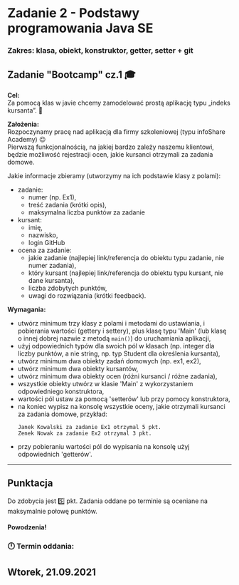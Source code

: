 # Zadanie 2 - Podstawy programowania Java SE
### Zakres: klasa, obiekt, konstruktor, getter, setter + git 


## Zadanie "Bootcamp" cz.1 :mortar_board:

**Cel:**  
Za pomocą klas w javie chcemy zamodelować prostą aplikację typu „indeks kursanta”. :green_book:  

**Założenia:**  
Rozpoczynamy pracę nad aplikacją dla firmy szkoleniowej (typu infoShare Academy)  :wink:  
Pierwszą funkcjonalnością, na jakiej bardzo zależy naszemu klientowi, będzie możliwość rejestracji ocen, jakie kursanci otrzymali za zadania domowe.  

Jakie informacje zbieramy (utworzymy na ich podstawie klasy z polami):
- zadanie:
  - numer (np. Ex1),
  - treść zadania (krótki opis),
  - maksymalna liczba punktów za zadanie
- kursant:
  - imię,
  - nazwisko,
  - login GitHub
- ocena za zadanie:
  - jakie zadanie (najlepiej link/referencja do obiektu typu zadanie, nie numer zadania),
  - który kursant (najlepiej link/referencja do obiektu typu kursant, nie dane kursanta),
  - liczba zdobytych punktów,
  - uwagi do rozwiązania (krótki feedback).
  

**Wymagania:**  
- utwórz minimum trzy klasy z polami i metodami do ustawiania, i pobierania wartości (gettery i settery), plus klasę typu 'Main' (lub klasę o innej dobrej nazwie z metodą `main()`) do uruchamiania aplikacji,
- użyj odpowiednich typów dla swoich pól w klasach (np. integer dla liczby punktów, a nie string, np. typ Student dla określenia kursanta),
- utwórz minimum dwa obiekty zadań domowych (np. ex1, ex2),
- utwórz minimum dwa obiekty kursantów,
- utwórz minimum dwa obiekty ocen (różni kursanci / różne zadania),
- wszystkie obiekty utwórz w klasie 'Main' z wykorzystaniem odpowiedniego konstruktora,
- wartości pól ustaw za pomocą 'setterów' lub przy pomocy konstruktora,
- na koniec wypisz na konsolę wszystkie oceny, jakie otrzymali kursanci za zadania domowe, przykład:
  ```
  Janek Kowalski za zadanie Ex1 otrzymal 5 pkt.
  Zenek Nowak za zadanie Ex2 otrzymal 3 pkt.
  ```
- przy pobieraniu wartości pól do wypisania na konsolę użyj odpowiednich 'getterów'.

---

## Punktacja

Do zdobycia jest :five: pkt.
Zadania oddane po terminie są oceniane na maksymalnie połowę punktów.

#### Powodzenia!

### :clock12: Termin oddania:
## Wtorek, 21.09.2021
